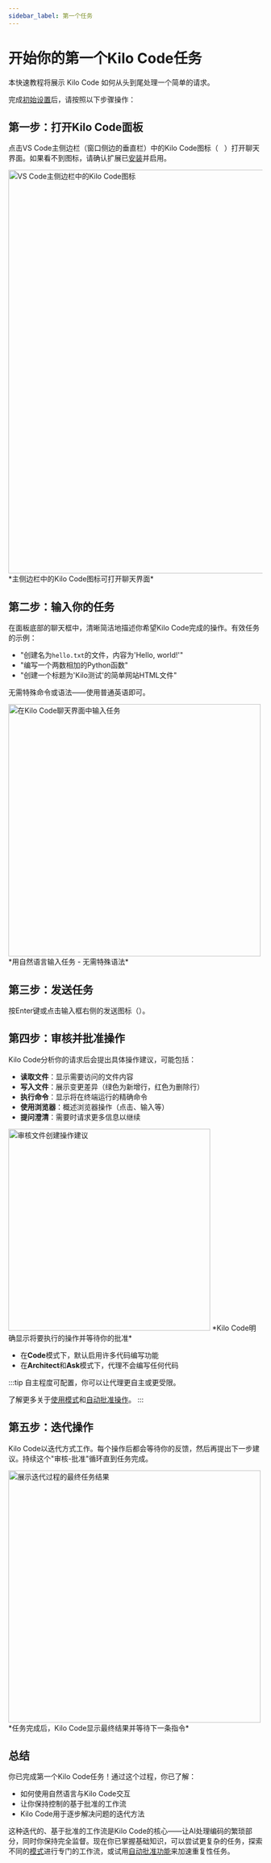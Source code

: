 ```yaml
---
sidebar_label: 第一个任务
---
```


# 开始你的第一个Kilo Code任务

本快速教程将展示 Kilo Code 如何从头到尾处理一个简单的请求。

完成[初始设置](/getting-started/setting-up)后，请按照以下步骤操作：

## 第一步：打开Kilo Code面板

点击VS Code主侧边栏（窗口侧边的垂直栏）中的Kilo Code图标（<img src="/docs/img/kilo-v1.svg" width="12" />）打开聊天界面。如果看不到图标，请确认扩展已[安装](/getting-started/installing)并启用。

<img src="/docs/img/your-first-task/your-first-task.png" alt="VS Code主侧边栏中的Kilo Code图标" width="800" />
*主侧边栏中的Kilo Code图标可打开聊天界面*

## 第二步：输入你的任务

在面板底部的聊天框中，清晰简洁地描述你希望Kilo Code完成的操作。有效任务的示例：

* "创建名为`hello.txt`的文件，内容为'Hello, world!'"
* "编写一个两数相加的Python函数"
* "创建一个标题为'Kilo测试'的简单网站HTML文件"

无需特殊命令或语法——使用普通英语即可。

<img src="/docs/img/your-first-task/your-first-task-6.png" alt="在Kilo Code聊天界面中输入任务" width="500" />
*用自然语言输入任务 - 无需特殊语法*

## 第三步：发送任务

按Enter键或点击输入框右侧的发送图标（<Codicon name="send" />）。

## 第四步：审核并批准操作

Kilo Code分析你的请求后会提出具体操作建议，可能包括：

* **读取文件**：显示需要访问的文件内容
* **写入文件**：展示变更差异（绿色为新增行，红色为删除行）
* **执行命令**：显示将在终端运行的精确命令
* **使用浏览器**：概述浏览器操作（点击、输入等）
* **提问澄清**：需要时请求更多信息以继续

<img src="/docs/img/your-first-task/your-first-task-7.png" alt="审核文件创建操作建议" width="400" />
*Kilo Code明确显示将要执行的操作并等待你的批准*

* 在**Code**模式下，默认启用许多代码编写功能
* 在**Architect**和**Ask**模式下，代理不会编写任何代码

:::tip
自主程度可配置，你可以让代理更自主或更受限。

了解更多关于[使用模式](/basic-usage/using-modes)和[自动批准操作](/features/auto-approving-actions)。
:::

## 第五步：迭代操作

Kilo Code以迭代方式工作。每个操作后都会等待你的反馈，然后再提出下一步建议。持续这个"审核-批准"循环直到任务完成。

<img src="/docs/img/your-first-task/your-first-task-8.png" alt="展示迭代过程的最终任务结果" width="500" />
*任务完成后，Kilo Code显示最终结果并等待下一条指令*

## 总结

你已完成第一个Kilo Code任务！通过这个过程，你已了解：

* 如何使用自然语言与Kilo Code交互
* 让你保持控制的基于批准的工作流
* Kilo Code用于逐步解决问题的迭代方法

这种迭代的、基于批准的工作流是Kilo Code的核心——让AI处理编码的繁琐部分，同时你保持完全监督。现在你已掌握基础知识，可以尝试更复杂的任务，探索不同的[模式](/basic-usage/using-modes)进行专门的工作流，或试用[自动批准功能](/features/auto-approving-actions)来加速重复性任务。
